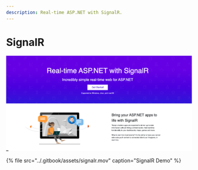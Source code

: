```yaml
---
description: Real-time ASP.NET with SignalR.
---
```


# SignalR

![SignalR](../.gitbook/assets/screen-shot-2020-08-21-at-23.58.57.png)

{% file src="../.gitbook/assets/signalr.mov" caption="SignalR Demo" %}



